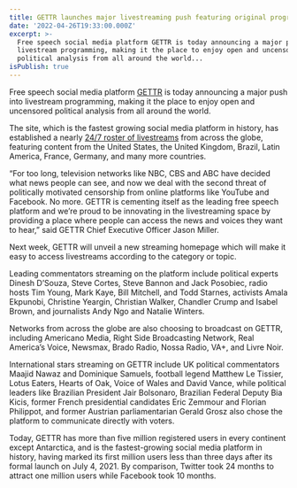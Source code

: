 ```yaml
---
title: GETTR launches major livestreaming push featuring original programming
date: '2022-04-26T19:33:00.000Z'
excerpt: >-
  Free speech social media platform GETTR is today announcing a major push into
  livestream programming, making it the place to enjoy open and uncensored
  political analysis from all around the world...
isPublish: true
---
```


Free speech social media platform [GETTR](https://gettr.onelink.me/Epfq/52f0077f) is today announcing a major push into livestream programming, making it the place to enjoy open and uncensored political analysis from all around the world.  
  
The site, which is the fastest growing social media platform in history, has established a nearly [24/7 roster of livestreams](https://gettr.com/post/p175a8te002) from across the globe, featuring content from the United States, the United Kingdom, Brazil, Latin America, France, Germany, and many more countries.  
  
“For too long, television networks like NBC, CBS and ABC have decided what news people can see, and now we deal with the second threat of politically motivated censorship from online platforms like YouTube and Facebook. No more. GETTR is cementing itself as the leading free speech platform and we’re proud to be innovating in the livestreaming space by providing a place where people can access the news and voices they want to hear,” said GETTR Chief Executive Officer Jason Miller.  
  
Next week, GETTR will unveil a new streaming homepage which will make it easy to access livestreams according to the category or topic.  
  
Leading commentators streaming on the platform include political experts Dinesh D’Souza, Steve Cortes, Steve Bannon and Jack Posobiec, radio hosts Tim Young, Mark Kaye, Bill Mitchell, and Todd Starnes, activists Amala Ekpunobi, Christine Yeargin, Christian Walker, Chandler Crump and Isabel Brown, and journalists Andy Ngo and Natalie Winters.  
  
Networks from across the globe are also choosing to broadcast on GETTR, including Americano Media, Right Side Broadcasting Network, Real America’s Voice, Newsmax, Brado Radio, Nossa Radio, VA+, and Livre Noir.  
  
International stars streaming on GETTR include UK political commentators Maajid Nawaz and Dominique Samuels, football legend Matthew Le Tissier, Lotus Eaters, Hearts of Oak, Voice of Wales and David Vance, while political leaders like Brazilian President Jair Bolsonaro, Brazilian Federal Deputy Bia Kicis, former French presidential candidates Eric Zemmour and Florian Philippot, and former Austrian parliamentarian Gerald Grosz also chose the platform to communicate directly with voters.  
  
Today, GETTR has more than five million registered users in every continent except Antarctica, and is the fastest-growing social media platform in history, having marked its first million users less than three days after its formal launch on July 4, 2021. By comparison, Twitter took 24 months to attract one million users while Facebook took 10 months.
